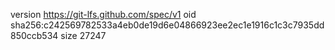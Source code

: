 version https://git-lfs.github.com/spec/v1
oid sha256:c242569782533a4eb0de19d6e04866923ee2ec1e1916c1c3c7935dd850ccb534
size 27247
